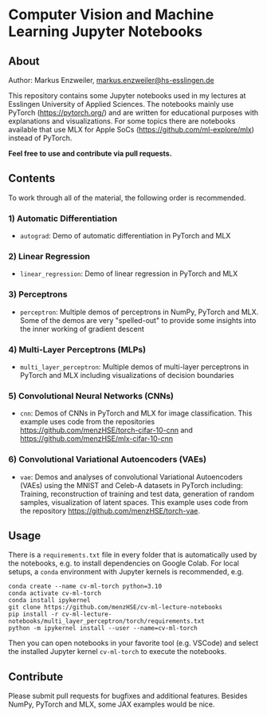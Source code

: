 # Computer Vision and Machine Learning Jupyter Notebooks

## About

Author: Markus Enzweiler, markus.enzweiler@hs-esslingen.de

This repository contains some Jupyter notebooks used in my lectures at Esslingen University of Applied Sciences. The notebooks mainly use PyTorch (https://pytorch.org/) and are written for educational purposes with explanations and visualizations. For some topics there are notebooks available that use MLX for Apple SoCs (https://github.com/ml-explore/mlx) instead of PyTorch.  

**Feel free to use and contribute via pull requests.** 

## Contents

To work through all of the material, the following order is recommended. 

### 1) Automatic Differentiation
* `autograd`: Demo of automatic differentiation in PyTorch and MLX
### 2) Linear Regression
* `linear_regression`: Demo of linear regression in PyTorch and MLX
### 3) Perceptrons
* `perceptron`: Multiple demos of perceptrons in NumPy, PyTorch and MLX. Some of the demos are very "spelled-out" to provide some insights into the inner working of gradient descent
### 4) Multi-Layer Perceptrons (MLPs)
* `multi_layer_perceptron`: Multiple demos of multi-layer perceptrons in PyTorch and MLX including visualizations of decision boundaries
### 5) Convolutional Neural Networks (CNNs)
* `cnn`: Demos of CNNs in PyTorch and MLX for image classification. This example uses code from the repositories https://github.com/menzHSE/torch-cifar-10-cnn and  https://github.com/menzHSE/mlx-cifar-10-cnn
### 6) Convolutional Variational Autoencoders (VAEs)
* `vae`: Demos and analyses of convolutional Variational Autoencoders (VAEs) using the MNIST and Celeb-A datasets in PyTorch including: Training, reconstruction of training and test data, generation of random samples, visualization of latent spaces. This example uses code from the repository https://github.com/menzHSE/torch-vae. 

## Usage

There is a `requirements.txt` file in every folder that is automatically used by the notebooks, e.g. to install dependencies on Google Colab. For local setups, a `conda` environment with Jupyter kernels is recommended, e.g.

```
conda create --name cv-ml-torch python=3.10
conda activate cv-ml-torch
conda install ipykernel
git clone https://github.com/menzHSE/cv-ml-lecture-notebooks
pip install -r cv-ml-lecture-notebooks/multi_layer_perceptron/torch/requirements.txt
python -m ipykernel install --user --name=cv-ml-torch
```

Then you can open notebooks in your favorite tool (e.g. VSCode) and select the installed Jupyter kernel `cv-ml-torch` to execute the notebooks. 


## Contribute

Please submit pull requests for bugfixes and additional features. Besides NumPy, PyTorch and MLX, some JAX examples would be nice. 
